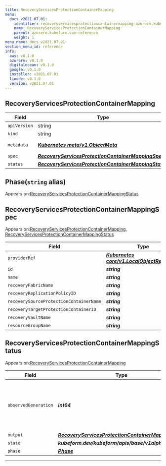 ```yaml
---
title: RecoveryServicesProtectionContainerMapping
menu:
  docs_v2021.07.01:
    identifier: recoveryservicesprotectioncontainermapping-azurerm.kubeform.com
    name: RecoveryServicesProtectionContainerMapping
    parent: azurerm.kubeform.com-reference
    weight: 1
menu_name: docs_v2021.07.01
section_menu_id: reference
info:
  aws: v0.1.0
  azurerm: v0.1.0
  digitalocean: v0.1.0
  google: v0.1.0
  installer: v2021.07.01
  linode: v0.1.0
  version: v2021.07.01
---
```


## RecoveryServicesProtectionContainerMapping
| Field | Type | Description |
| ------ | ----- | ----------- |
| `apiVersion` | string | `azurerm.kubeform.com/v1alpha1` |
|    `kind` | string | `RecoveryServicesProtectionContainerMapping` |
| `metadata` | ***[Kubernetes meta/v1.ObjectMeta](https://v1-18.docs.kubernetes.io/docs/reference/generated/kubernetes-api/v1.18/#objectmeta-v1-meta)***|Refer to the Kubernetes API documentation for the fields of the `metadata` field.|
| `spec` | ***[RecoveryServicesProtectionContainerMappingSpec](#recoveryservicesprotectioncontainermappingspec)***||
| `status` | ***[RecoveryServicesProtectionContainerMappingStatus](#recoveryservicesprotectioncontainermappingstatus)***||
## Phase(`string` alias)

Appears on:[RecoveryServicesProtectionContainerMappingStatus](#recoveryservicesprotectioncontainermappingstatus)

## RecoveryServicesProtectionContainerMappingSpec

Appears on:[RecoveryServicesProtectionContainerMapping](#recoveryservicesprotectioncontainermapping), [RecoveryServicesProtectionContainerMappingStatus](#recoveryservicesprotectioncontainermappingstatus)

| Field | Type | Description |
| ------ | ----- | ----------- |
| `providerRef` | ***[Kubernetes core/v1.LocalObjectReference](https://v1-18.docs.kubernetes.io/docs/reference/generated/kubernetes-api/v1.18/#localobjectreference-v1-core)***||
| `id` | ***string***||
| `name` | ***string***||
| `recoveryFabricName` | ***string***||
| `recoveryReplicationPolicyID` | ***string***||
| `recoverySourceProtectionContainerName` | ***string***||
| `recoveryTargetProtectionContainerID` | ***string***||
| `recoveryVaultName` | ***string***||
| `resourceGroupName` | ***string***||
## RecoveryServicesProtectionContainerMappingStatus

Appears on:[RecoveryServicesProtectionContainerMapping](#recoveryservicesprotectioncontainermapping)

| Field | Type | Description |
| ------ | ----- | ----------- |
| `observedGeneration` | ***int64***| ***(Optional)*** Resource generation, which is updated on mutation by the API Server.|
| `output` | ***[RecoveryServicesProtectionContainerMappingSpec](#recoveryservicesprotectioncontainermappingspec)***| ***(Optional)*** |
| `state` | ***kubeform.dev/kubeform/apis/base/v1alpha1.State***| ***(Optional)*** |
| `phase` | ***[Phase](#phase)***| ***(Optional)*** |
---

